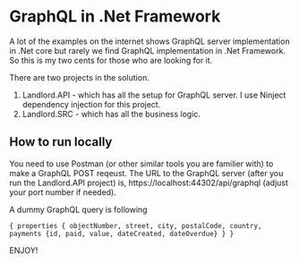 # GraphQL in .Net Framework
A lot of the examples on the internet shows GraphQL server implementation in .Net core but rarely we find GraphQL implementation in .Net Framework. So this is my two cents for those who are looking for it.

There are two projects in the solution. 
1. Landlord.API - which has all the setup for GraphQL server. I use Ninject dependency injection for this project. 
2. Landlord.SRC - which has all the business logic.

## How to run locally
You need to use Postman (or other similar tools you are familier with) to make a GraphQL POST reqeust. The URL to the GraphQL server (after you run the Landlord.API project) is, https://localhost:44302/api/graphql (adjust your port number if needed).

A dummy GraphQL query is following 

``` { properties { objectNumber, street, city, postalCode, country, payments {id, paid, value, dateCreated, dateOverdue} } } ```



ENJOY!
